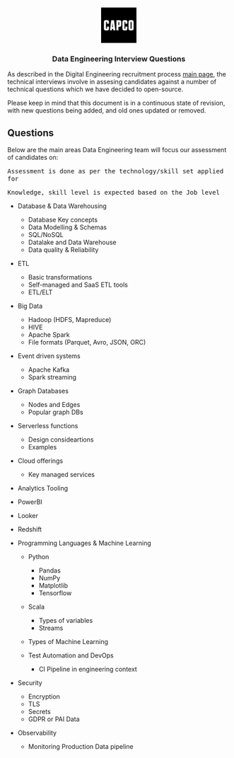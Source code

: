 <!-- PROJECT LOGO -->
<br />
<p align="center">
  <a href="https://github.com/capcodigital/repo_name">
    <img src="images/logo.png" alt="Logo" width="80" height="80">
  </a>
  
<h3 align="center"> Data Engineering Interview Questions </h3>
  
As described in the Digital Engineering recruitment process [main page](https://github.com/capcodigital/interview-questions/blob/main/README.md#interview-questions), 
the technical interviews involve in assesing candidates against a number of technical 
questions which we have decided to open-source.

Please keep in mind that this document is in a continuous state of revision, with new questions being added, and old ones updated or removed.

## Questions
Below are the main areas Data Engineering team will focus our assessment of candidates on:

<kbd>Assessment is done as per the technology/skill set applied for </kbd>

<kbd>Knowledge, skill level is expected based on the Job level</kbd>

* Database & Data Warehousing
  * Database Key concepts
  * Data Modelling & Schemas
  * SQL/NoSQL
  * Datalake and Data Warehouse
  * Data quality & Reliability

* ETL
  * Basic transformations
  * Self-managed and SaaS ETL tools
  * ETL/ELT
  
  
* Big Data
  * Hadoop (HDFS, Mapreduce)
  * HIVE
  * Apache Spark
  * File formats (Parquet, Avro, JSON, ORC) 
  

* Event driven systems
  * Apache Kafka
  * Spark streaming
  

* Graph Databases
  * Nodes and Edges
  * Popular graph DBs
  
  
* Serverless functions
  * Design consideartions
  * Examples
 
  
  
* Cloud offerings
  * Key managed services
   
   
 * Analytics Tooling
  * PowerBI
  * Looker
  * Redshift
  
  
 * Programming Languages & Machine Learning
    * Python
      * Pandas
      * NumPy
      * Matplotlib
      * Tensorflow

    
    * Scala
      * Types of variables
      * Streams
      
    
   * Types of Machine Learning
   * Test Automation and DevOps
      * CI Pipeline in engineering context
      
    
  * Security
      * Encryption
      * TLS
      * Secrets
      * GDPR or PAI Data
      
    
   * Observability
      * Monitoring Production Data pipeline 
     
      
    

